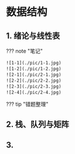 # 数据结构

## 1. 绪论与线性表

??? note "笔记"

    ![1-1](./pic/1-1.jpg)
    ![1-2](./pic/1-2.jpg)
    ![2-1](./pic/2-1.jpg)
    ![2-2](./pic/2-2.jpg)
    ![2-3](./pic/2-3.jpg)
    ![2-4](./pic/2-4.jpg)

??? tip "错题整理"



## 2. 栈、队列与矩阵


## 3.  
